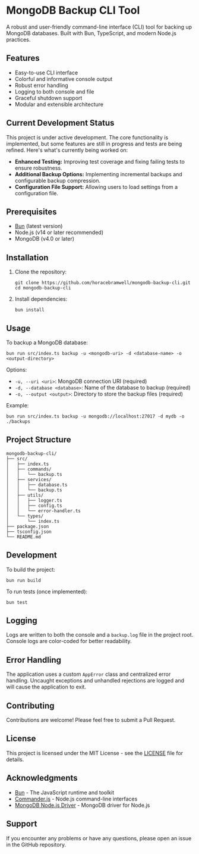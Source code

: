 # MongoDB Backup CLI Tool

A robust and user-friendly command-line interface (CLI) tool for backing up MongoDB databases. Built with Bun, TypeScript, and modern Node.js practices.

## Features

- Easy-to-use CLI interface
- Colorful and informative console output
- Robust error handling
- Logging to both console and file
- Graceful shutdown support
- Modular and extensible architecture

## Current Development Status

This project is under active development. The core functionality is implemented, but some features are still in progress and tests are being refined. Here's what's currently being worked on:

- **Enhanced Testing:**  Improving test coverage and fixing failing tests to ensure robustness.
- **Additional Backup Options:** Implementing incremental backups and configurable backup compression.
- **Configuration File Support:** Allowing users to load settings from a configuration file.

## Prerequisites

- [Bun](https://bun.sh/) (latest version)
- Node.js (v14 or later recommended)
- MongoDB (v4.0 or later)

## Installation

1. Clone the repository:

   ```
   git clone https://github.com/horacebramwell/mongodb-backup-cli.git
   cd mongodb-backup-cli
   ```

2. Install dependencies:
   ```
   bun install
   ```

## Usage

To backup a MongoDB database:

```
bun run src/index.ts backup -u <mongodb-uri> -d <database-name> -o <output-directory>
```

Options:

- `-u, --uri <uri>`: MongoDB connection URI (required)
- `-d, --database <database>`: Name of the database to backup (required)
- `-o, --output <output>`: Directory to store the backup files (required)

Example:

```
bun run src/index.ts backup -u mongodb://localhost:27017 -d mydb -o ./backups
```

## Project Structure

```
mongodb-backup-cli/
├── src/
│   ├── index.ts
│   ├── commands/
│   │   └── backup.ts
│   ├── services/
│   │   ├── database.ts
│   │   └── backup.ts
│   ├── utils/
│   │   ├── logger.ts
│   │   ├── config.ts
│   │   └── error-handler.ts
│   └── types/
│       └── index.ts
├── package.json
├── tsconfig.json
└── README.md
```

## Development

To build the project:

```
bun run build
```

To run tests (once implemented):

```
bun test
```

## Logging

Logs are written to both the console and a `backup.log` file in the project root. Console logs are color-coded for better readability.

## Error Handling

The application uses a custom `AppError` class and centralized error handling. Uncaught exceptions and unhandled rejections are logged and will cause the application to exit.

## Contributing

Contributions are welcome! Please feel free to submit a Pull Request.

## License

This project is licensed under the MIT License - see the [LICENSE](LICENSE) file for details.

## Acknowledgments

- [Bun](https://bun.sh/) - The JavaScript runtime and toolkit
- [Commander.js](https://github.com/tj/commander.js/) - Node.js command-line interfaces
- [MongoDB Node.js Driver](https://github.com/mongodb/node-mongodb-native) - MongoDB driver for Node.js

## Support

If you encounter any problems or have any questions, please open an issue in the GitHub repository.

